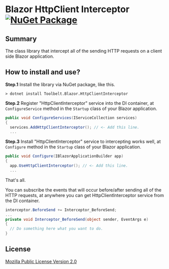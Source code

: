 # Blazor HttpClient Interceptor [![NuGet Package](https://img.shields.io/nuget/v/Toolbelt.Blazor.HttpClientInterceptor.svg)](https://www.nuget.org/packages/Toolbelt.Blazor.HttpClientInterceptor/)

## Summary

The class library that intercept all of the sending HTTP requests on a client side Blazor application.

## How to install and use?

**Step.1** Install the library via NuGet package, like this.

```shell
> dotnet install Toolbelt.Blazor.HttpClientInterceptor
```

**Step.2** Register "HttpClientInterceptor" service into the DI container, at `ConfigureService` method in the `Startup` class of your Blazor application.

```csharp
public void ConfigureServices(IServiceCollection services)
{
  services.AddHttpClientInterceptor(); // <- Add this line.
  ...
```

**Step.3** Install "HttpClientInterceptor" service to intercepting works well, at `Configure` method in the `Startup` class of your Blazor application.

```csharp
public void Configure(IBlazorApplicationBuilder app)
{
  app.UseHttpClientInterceptor(); // <- Add this line.
  ...
```

That's all.

You can subscribe the events that will occur before/after sending all of the HTTP requests, at anywhere you can get HttpClientInterceptor service from the DI container.

```csharp
interceptor.BeforeSend += Interceptor_BeforeSend;
...
private void Interceptor_BeforeSend(object sender, EventArgs e)
{
  // Do something here what you want to do.
}
```

## License

[Mozilla Public License Version 2.0](https://github.com/jsakamoto/Toolbelt.Blazor.HttpClientInterceptor/blob/master/LICENSE)